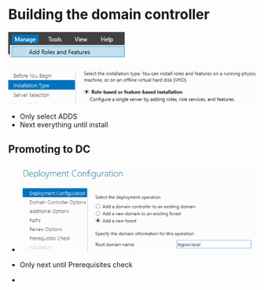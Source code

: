 # Building the domain controller


![8cff2c4e615e52804e1e24260982855d.png](Pictures/8cff2c4e615e52804e1e24260982855d.png)

 ![2a67030998a325534500e55c993f8db3.png](Pictures/2a67030998a325534500e55c993f8db3.png)

- Only select ADDS
- Next everything until install

## Promoting to DC

- ![b8e82c7041ea12cf071a9f00d5a2ca5f.png](Pictures/b8e82c7041ea12cf071a9f00d5a2ca5f.png)

- Only next until Prerequisites check
- 